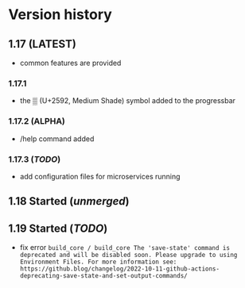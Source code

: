 # Version history
## 1.17 (LATEST)
- common features are provided
### 1.17.1
- the ▒ (U+2592, Medium Shade) symbol added to the progressbar
### 1.17.2 (ALPHA)
- /help command added
### 1.17.3 (_TODO_)
- add configuration files for microservices running
## 1.18 Started (_unmerged_)
## 1.19 Started (_TODO_)
- fix error `build_core / build_core The 'save-state' command is deprecated and will be disabled soon. Please upgrade to using Environment Files. For more information see: https://github.blog/changelog/2022-10-11-github-actions-deprecating-save-state-and-set-output-commands/` 
 